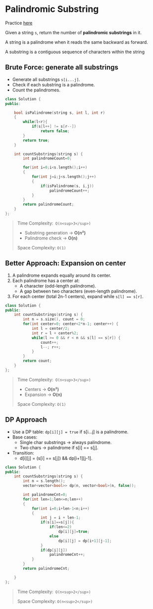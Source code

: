 # Palindromic Substring

Practice [here](https://leetcode.com/problems/palindromic-substrings/description/)

Given a string `s`, return the number of **palindromic substrings** in it.

A string is a palindrome when it reads the same backward as forward.

A substring is a contiguous sequence of characters within the string

## Brute Force: generate all substrings

- Generate all substrings `s[i...j]`.
- Check if each substring is a palindrome.
- Count the palindromes.
  
```cpp
class Solution {
public:

    bool isPalindrome(string s, int l, int r)
    {
        while(l<r){
            if(s[l++] != s[r--]) 
                return false;
        }
        return true;
    }

    int countSubstrings(string s) {
        int palindromeCount=0;

        for(int i=0;i<s.length();i++)
        {
            for(int j=i;j<s.length();j++)
            {
                if(isPalindrome(s, i,j))
                    palindromeCount++;
            }
        }
        return palindromeCount;
    }
};
```

> Time Complexity:` O(n<sup>3</sup>)`
> - Substring generation → **O(n²)**  
> - Palindrome check → **O(n)**  
>
> Space Complexity: `O(1)`

## Better Approach: Expansion on center

1. A palindrome expands equally around its center.
2. Each palindrome has a center at:
   - A character (odd-length palindrome). 
   - A gap between two characters (even-length palindrome).
3. For each center (total 2n-1 centers), expand while `s[l] == s[r]`.

```cpp
class Solution {
public:
    int countSubstrings(string s) {
        int n = s.size(), count = 0;
        for(int center=0; center<2*n-1; center++) {
            int l = center/2;
            int r = l + center%2;
            while(l >= 0 && r < n && s[l] == s[r]) {
                count++;
                l--; r++;
            }
        }
        return count;
    }
};
```

> Time Complexity:` O(n<sup>3</sup>)`
> - Centers → **O(n²)**  
> - Expansion → **O(n)**  
>
> Space Complexity: `O(1)`


## DP Approach

- Use a DP table: `dp[i][j] = true` if s[i...j] is a palindrome.
- Base cases:
  - Single char substrings → always palindrome.
  - Two chars → palindrome if s[i] == s[j].
- Transition:
  - d[i][j] = (s[i] == s[j]) && dp[i+1][j-1].

```cpp
class Solution {
public:
    int countSubstrings(string s) {
        int n = s.length();
        vector<vector<bool>> dp(n, vector<bool>(n, false));

        int palindromeCnt=0;
        for(int len=1;len<=n;len++)
        {
            for(int i=0;i+len-1<n;i++)
            {
                int j = i + len-1;
                if(s[i]==s[j]){
                    if(len<=2)
                        dp[i][j]=true;
                    else
                        dp[i][j] = dp[i+1][j-1];
                }
                if(dp[i][j])
                    palindromeCnt++;
            }
        }
        return palindromeCnt;

    }
};
```


> Time Complexity:` O(n<sup>2</sup>)`
>
> Space Complexity: `O(n<sup>2</sup>)`